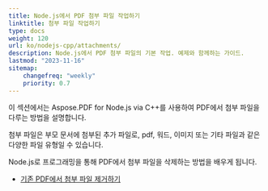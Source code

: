 ```yaml
---
title: Node.js에서 PDF 첨부 파일 작업하기
linktitle: 첨부 파일 작업하기
type: docs
weight: 120
url: ko/nodejs-cpp/attachments/
description: Node.js에서 PDF 첨부 파일의 기본 작업. 예제와 함께하는 가이드.
lastmod: "2023-11-16"
sitemap:
    changefreq: "weekly"
    priority: 0.7
---
```


이 섹션에서는 Aspose.PDF for Node.js via C++를 사용하여 PDF에서 첨부 파일을 다루는 방법을 설명합니다.

첨부 파일은 부모 문서에 첨부된 추가 파일로, pdf, 워드, 이미지 또는 기타 파일과 같은 다양한 파일 유형일 수 있습니다.

Node.js로 프로그래밍을 통해 PDF에서 첨부 파일을 삭제하는 방법을 배우게 됩니다.

- [기존 PDF에서 첨부 파일 제거하기](/pdf/nodejs-cpp/removing-attachment-from-an-existing-pdf/)
